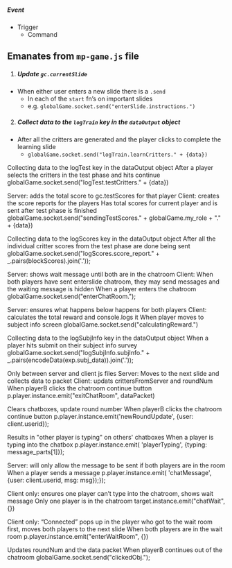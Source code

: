 ##### Event
- Trigger
  - Command

## Emanates from `mp-game.js` file

1. ##### Update `gc.currentSlide`
- When either user enters a new slide there is a `.send`
  - In each of the `start` fn’s on important slides
  - e.g. `globalGame.socket.send("enterSlide.instructions.")`

2. ##### Collect data to the `logTrain` key in the `dataOutput` object
- After all the critters are generated and the player clicks to complete the learning slide
  - `globalGame.socket.send("logTrain.learnCritters." + {data})`

Collecting data to the logTest key in the dataOutput object
After a player selects the critters in the test phase and hits continue
globalGame.socket.send("logTest.testCritters." + {data})

Server: adds the total score to gc.testScores for that player
Client: creates the score reports for the players
Has total scores for current player and is sent after test phase is finished
globalGame.socket.send("sendingTestScores." + globalGame.my_role + "." + {data})

Collecting data to the logScores key in the dataOutput object
After all the individual critter scores from the test phase are done being sent
globalGame.socket.send("logScores.score_report." + _.pairs(blockScores).join('.'));

Server: shows wait message until both are in the chatroom
Client: When both players have sent enterslide chatroom, they may send messages and the waiting message is hidden
When a player enters the chatroom
 globalGame.socket.send("enterChatRoom.");

Server: ensures what happens below happens for both players
Client: calculates the total reward and console.logs it
When player moves to subject info screen
globalGame.socket.send("calculatingReward.")

Collecting data to the logSubjInfo key in the dataOutput object
When a player hits submit on their subject info survey
globalGame.socket.send("logSubjInfo.subjInfo." + _.pairs(encodeData(exp.subj_data)).join('.'));

Only between server and client js files
Server: Moves to the next slide and collects data to packet
Client: updats crittersFromServer and roundNum
When playerB clicks the chatroom continue button
p.player.instance.emit("exitChatRoom", dataPacket)

Clears chatboxes, update round number
When playerB clicks the chatroom continue button
 p.player.instance.emit('newRoundUpdate', {user: client.userid});

Results in "other player is typing" on others' chatboxes
When a player is typing into the chatbox
p.player.instance.emit( 'playerTyping', {typing: message_parts[1]});

Server: will only allow the message to be sent if both players are in the room
When a player sends a message
p.player.instance.emit( 'chatMessage', {user: client.userid, msg: msg});});

Client only: ensures one player can’t type into the chatroom, shows wait message
Only one player is in the chatroom
target.instance.emit("chatWait", {})

Client only: “Connected” pops up in the player who got to the wait room first, moves both players to the next slide
When both players are in the wait room
p.player.instance.emit("enterWaitRoom", {})

Updates roundNum and the data packet
When playerB continues out of the chatroom
globalGame.socket.send("clickedObj.");
